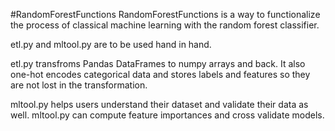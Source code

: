 #RandomForestFunctions
RandomForestFunctions is a way to functionalize the process of classical machine learning with the random forest classifier. 

etl.py and mltool.py are to be used hand in hand.

etl.py transfroms Pandas DataFrames to numpy arrays and back.
It also one-hot encodes categorical data and stores labels and features so they are not lost in the transformation.

mltool.py helps users understand their dataset and validate their data as well.
mltool.py can compute feature importances and cross validate models.


